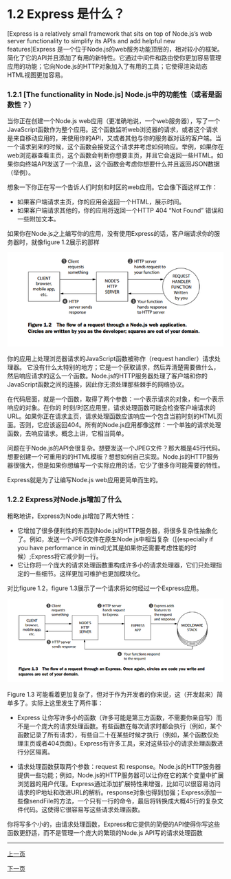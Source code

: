 # 1.2 Express 是什么？


[Express is a relatively small framework that sits on top of Node.js’s web server functionality to simplify its APIs and add helpful new features]Express 是一个位于Node.js的web服务功能顶层的，相对较小的框架。简化了它的API并且添加了有用的新特性。它通过中间件和路由使你更加容易管理应用的功能；它向Node.js的HTTP对象加入了有用的工具；它使得渲染动态HTML视图更加容易。



### 1.2.1 [The functionality in Node.js] Node.js中的功能性（或者是函数性？）

当你正在创建一个Node.js web应用（更准确地说，一个web服务器），写了一个JavaScript函数作为整个应用。这个函数监听web浏览器的请求，或者这个请求是来自移动应用的，来使用你的API，又或者其他与你的服务器对话的客户端。当一个请求到来的时候，这个函数会接受这个请求并考虑如何响应。举例，如果你在web浏览器查看主页，这个函数会判断你想要主页，并且它会返回一些HTML。如果你向终端API发送了一个消息，这个函数会考虑你想要什么并且返回JSON数据（举例）。


想象一下你正在写一个告诉人们时刻和时区的web应用。它会像下面这样工作：

- 如果客户端请求主页，你的应用会返回一个HTML，展示时间。
- 如果客户端请求其他的，你的应用将返回一个HTTP 404 “Not Found” 错误和一些附加文本。

如果你在Node.js之上编写你的应用，没有使用Express的话，客户端请求你的服务器时，就像figure 1.2展示的那样


![Figure1.2](image/Figure1.2.png)


你的应用上处理浏览器请求的JavaScript函数被称作（request handler）请求处理器。 它没有什么太特别的地方；它是一个获取请求，然后弄清楚需要做什么，然后响应请求的这么一个函数。Node.js的HTTP服务器处理了客户端和你的JavaScript函数之间的连接，因此你无须处理那些棘手的网络协议。


在代码层面，就是一个函数，取得了两个参数：一个表示请求的对象，和一个表示响应的对象。在你的 时刻/时区应用里，请求处理函数可能会检查客户端请求的URL。如果你正在请求主页，请求处理函数应该响应一个包含当前时刻的HTML页面。否则，它应该返回404。所有的Node.js应用都像这样：一个单独的请求处理函数，去响应请求。概念上讲，它相当简单。


问题在于Node.js的API会很复杂。想要发送一个JPEG文件？那大概是45行代码。想要创建一个可重用的的HTML模板？想想如何自己实现。Node.js的HTTP服务器很强大，但是如果你想编写一个实际应用的话，它少了很多你可能需要的特性。


Express就是为了让编写Node.js web应用更简单而生的。


### 1.2.2 Express对Node.js增加了什么


粗略地讲，Express为Node.js增加了两大特性：
- 它增加了很多便利性的东西到Node.js的HTTP服务器，将很多复杂性抽象化了。例如，发送一个JPEG文件在原生Node.js中相当复杂（[(especially if you have performance in mind]尤其是如果你还需要考虑性能的时候）;Express将它减少到一行。
- 它让你将一个庞大的请求处理函数重构成许多小的请求处理器，它们只处理指定的一些细节。这样更加可维护也更加模块化。


对比figure 1.2，figure 1.3展示了一个请求将如何经过一个Express应用。

![Figure1.3](image/Figure1.3.png)


Figure 1.3 可能看着更加复杂了，但对于作为开发者的你来说，这（开发起来）简单多了。实际上这里发生了两件事：


- Express 让你写许多小的函数（许多可能是第三方函数，不需要你亲自写）而不是一个庞大的请求处理函数。有些函数在每次请求时都会执行（例如，某个函数记录了所有请求），有些自二十在某些时候才执行（例如，某个函数仅处理主页或者404页面）。Express有许多工具，来对这些较小的请求处理函数进行分区隔离。

- 请求处理函数获取两个参数：request 和 response。Node.js的HTTP服务器提供一些功能；例如，Node.js的HTTP服务器可以让你在它的某个变量中扩展浏览器的用户代理。Express通过添加扩展特性来增强，比如可以很容易访问请求的IP地址和改进URL的解析。response对象也得到加强；Express添加一些像sendFile的方法，一个只有一行的命令，最后将转换成大概45行的复杂文件代码。这使得它很容易写这些请求处理函数。


你将写多个小的，由请求处理函数，Express和它提供的简便的API使得你写这些函数更舒适，而不是管理一个庞大的繁琐的Node.js API写的请求处理函数

------
[上一页](1-1-1-What_is_this_Nodejs_business.md)

[下一页](1-1-3-Express's_minimal_philosophy.md)